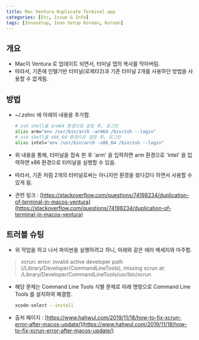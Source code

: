 ```yaml
---
title: Mac Ventura Duplicate Terminal.app
categories: [Etc, Issue & Info]
tags: [Innosetup, Inno Setup Korean, Korean]
---
```


## 개요

- Mac이 Ventura 로 업데이트 되면서, 터미널 앱의 복사를 막아버림.
- 따라서, 기존에 인텔기반 터미널(로제타2)과 기존 터미널 2개를 사용하던 방법을 사용할 수 없게됨.

## 방법

- ~/.zshrc 에 아래의 내용을 추가함.

  ```bash
  # zsh shell을 arm64 환경으로 설정 후, 로그인
  alias arm="env /usr/bin/arch -arm64 /bin/zsh --login"
  # zsh shell을 x86_64 환경으로 설정 후, 로그인
  alias intel="env /usr/bin/arch -x86_64 /bin/zsh --login"
  ``` 

- 위 내용을 통해, 터미널을 접속 한 후 'arm' 을 입력하면 arm 환경으로 'intel' 을 입력하면 x86 환경으로 터미널을 실행할 수 있음.

- 따라서, 기존 처럼 2개의 터미널로써는 아니지만 환경을 왔다갔다 하면서 사용할 수 있게 됨.

- 관련 링크 : [https://stackoverflow.com/questions/74198234/duplication-of-terminal-in-macos-ventura](https://stackoverflow.com/questions/74198234/duplication-of-terminal-in-macos-ventura)

## 트러블 슈팅

- 위 작업을 하고 나서 파이썬을 실행하려고 하니, 아래와 같은 에러 메세지와 마주함.

> xcrun: error: invalid active developer path (/Library/Developer/CommandLineTools), missing xcrun at: /Library/Developer/CommandLineTools/usr/bin/xcrun

- 해당 문제는 Command Line Tools 식별 문제로 아래 명령으로 Command Line Tools 를 설치하여 해결함.

  ```bash
  xcode-select --install
  ```

- 출처 페이지 : [https://www.hahwul.com/2019/11/18/how-to-fix-xcrun-error-after-macos-update/](https://www.hahwul.com/2019/11/18/how-to-fix-xcrun-error-after-macos-update/)